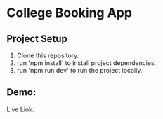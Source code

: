 # College Booking App

## Project Setup

1. Clone this repository.
2. run 'npm install' to install project dependencies.
3. run 'npm run dev' to run the project locally.

## Demo:

Live Link: 